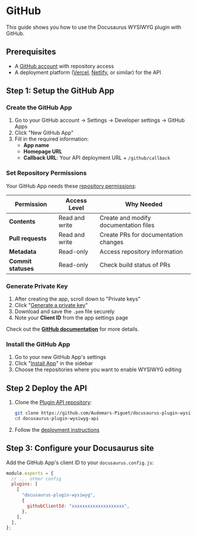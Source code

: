 # GitHub

This guide shows you how to use the Docusaurus WYSIWYG plugin with GitHub.

## Prerequisites

- A [GitHub account](https://github.com/) with repository access
- A deployment platform ([Vercel](https://vercel.com/), [Netlify](https://www.netlify.com/), or similar) for the API

## Step 1: Setup the GitHub App

### Create the GitHub App

1. Go to your GitHub account → Settings → Developer settings → GitHub Apps
2. Click "New GitHub App"
3. Fill in the required information:
   - **App name**
   - **Homepage URL**
   - **Callback URL**: Your API deployment URL + `/github/callback`

### Set Repository Permissions

Your GitHub App needs these [repository permissions](https://docs.github.com/en/apps/creating-github-apps/registering-a-github-app/choosing-permissions-for-a-github-app):

| Permission          | Access Level   | Why Needed                            |
| ------------------- | -------------- | ------------------------------------- |
| **Contents**        | Read and write | Create and modify documentation files |
| **Pull requests**   | Read and write | Create PRs for documentation changes  |
| **Metadata**        | Read-only      | Access repository information         |
| **Commit statuses** | Read-only      | Check build status of PRs             |

### Generate Private Key

1. After creating the app, scroll down to "Private keys"
2. Click "[Generate a private key](https://docs.github.com/en/apps/creating-github-apps/authenticating-with-a-github-app/managing-private-keys-for-github-apps#generating-private-keys)"
3. Download and save the `.pem` file securely
4. Note your **Client ID** from the app settings page

Check out the [**GitHub documentation**](https://docs.github.com/en/apps/creating-github-apps/registering-a-github-app/registering-a-github-app) for more details.

### Install the GitHub App

1. Go to your new GitHub App's settings
2. Click "[Install App](https://docs.github.com/en/apps/using-github-apps/installing-your-own-github-app)" in the sidebar
3. Choose the repositories where you want to enable WYSIWYG editing

## Step 2 Deploy the API

1. Clone the [Plugin API repository](https://github.com/Audemars-Piguet/docusaurus-plugin-wysiwyg-api):

   ```bash
   git clone https://github.com/Audemars-Piguet/docusaurus-plugin-wysiwyg-api.git
   cd docusaurus-plugin-wysiwyg-api
   ```

2. Follow the [deployment instructions](https://github.com/Audemars-Piguet/docusaurus-plugin-wysiwyg-api/blob/main/README.md)

## Step 3: Configure your Docusaurus site

Add the GitHub App's client ID to your `docusaurus.config.js`:

```js title="docusaurus.config.js"
module.exports = {
  // ... other config
  plugins: [
    [
      "docusaurus-plugin-wysiwyg",
      {
        githubClientId: "xxxxxxxxxxxxxxxxxxxx",
      },
    ],
  ],
};
```
